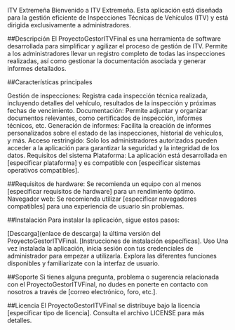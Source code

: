 ITV Extremeña
Bienvenido a  ITV Extremeña. Esta aplicación está diseñada para la gestión eficiente de Inspecciones Técnicas de Vehículos (ITV) y está dirigida exclusivamente a administradores.

##Descripción
El ProyectoGestorITVFinal es una herramienta de software desarrollada para simplificar y agilizar el proceso de gestión de ITV. Permite a los administradores llevar un registro completo de todas las inspecciones realizadas, así como gestionar la documentación asociada y generar informes detallados.

##Características principales

Gestión de inspecciones: Registra cada inspección técnica realizada, incluyendo detalles del vehículo, resultados de la inspección y próximas fechas de vencimiento.
Documentación: Permite adjuntar y organizar documentos relevantes, como certificados de inspección, informes técnicos, etc.
Generación de informes: Facilita la creación de informes personalizados sobre el estado de las inspecciones, historial de vehículos, y más.
Acceso restringido: Solo los administradores autorizados pueden acceder a la aplicación para garantizar la seguridad y la integridad de los datos.
Requisitos del sistema
Plataforma: La aplicación está desarrollada en [especificar plataforma] y es compatible con [especificar sistemas operativos compatibles].

##Requisitos de hardware: Se recomienda un equipo con al menos [especificar requisitos de hardware] para un rendimiento óptimo.
Navegador web: Se recomienda utilizar [especificar navegadores compatibles] para una experiencia de usuario sin problemas.

##Instalación
Para instalar la aplicación, sigue estos pasos:

[Descarga](enlace de descarga) la última versión del ProyectoGestorITVFinal.
[Instrucciones de instalación específicas].
Uso
Una vez instalada la aplicación, inicia sesión con tus credenciales de administrador para empezar a utilizarla. Explora las diferentes funciones disponibles y familiarízate con la interfaz de usuario.

##Soporte
Si tienes alguna pregunta, problema o sugerencia relacionada con el ProyectoGestorITVFinal, no dudes en ponerte en contacto con nosotros a través de [correo electrónico, foro, etc.].

##Licencia
El ProyectoGestorITVFinal se distribuye bajo la licencia [especificar tipo de licencia]. Consulta el archivo LICENSE para más detalles.
